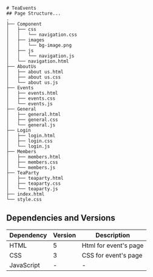 ```
# TeaEvents
## Page Structure...
.
├── Component
│   ├── css
│   │   └── navigation.css
│   ├── images
│   │   └── bg-image.png
│   ├── js
│   │   └── navigation.js
│   └── navigation.html
├── AboutUs
│   ├── about us.html
│   ├── about us.css
│   └── about us.js
├── Events
│   ├── events.html
│   ├── events.css
│   └── events.js
├── General
│   ├── general.html
│   ├── general.css
│   └── general.js
├── Login
│   ├── login.html
│   ├── login.css
│   └── login.js
├── Members
│   ├── members.html
│   ├── members.css
│   └── members.js
├── TeaParty
│   ├── teaparty.html
│   ├── teaparty.css
│   └── teaparty.js
├── index.html
└── style.css

```

## Dependencies and Versions

| Dependency         | Version     | Description                   |
|--------------------|-------------|-------------------------------|
| HTML               |       5     | Html for event's page         |
| CSS                |       3     | CSS for event's page          |
| JavaScript         |       -     | -                             |

